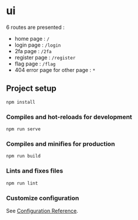 # ui

6 routes are presented :
- home page : `/`
- login page : `/login`
- 2fa page : `/2fa`
- register page : `/register`
- flag page : `/flag`
- 404 error page for other page : `*`


## Project setup
```
npm install
```

### Compiles and hot-reloads for development
```
npm run serve
```

### Compiles and minifies for production
```
npm run build
```

### Lints and fixes files
```
npm run lint
```

### Customize configuration
See [Configuration Reference](https://cli.vuejs.org/config/).
